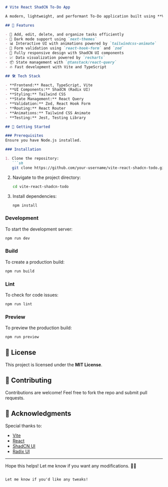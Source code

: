 ```markdown
# Vite React ShadCN To-Do App

A modern, lightweight, and performant To-Do application built using **Vite**, **React**, **TypeScript**, and **ShadCN UI components**.

## 🚀 Features

- 📝 Add, edit, delete, and organize tasks efficiently
- 🌙 Dark mode support using `next-themes`
- 📊 Interactive UI with animations powered by `tailwindcss-animate`
- 🎯 Form validation using `react-hook-form` and `zod`
- 📌 Fully responsive design with ShadCN UI components
- 📈 Data visualization powered by `recharts`
- 📦 State management with `@tanstack/react-query`
- 🔥 Fast development with Vite and TypeScript

## 🛠️ Tech Stack

- **Frontend:** React, TypeScript, Vite
- **UI Components:** ShadCN (Radix UI)
- **Styling:** Tailwind CSS
- **State Management:** React Query
- **Validation:** Zod, React Hook Form
- **Routing:** React Router
- **Animations:** Tailwind CSS Animate
- **Testing:** Jest, Testing Library

## 🚀 Getting Started

### Prerequisites
Ensure you have Node.js installed.

### Installation

1. Clone the repository:
   ```sh
   git clone https://github.com/your-username/vite-react-shadcn-todo.git
   ```
   
2. Navigate to the project directory:
   ```sh
   cd vite-react-shadcn-todo
   ```

3. Install dependencies:
   ```sh
   npm install
   ```

### Development

To start the development server:
```sh
npm run dev
```

### Build

To create a production build:
```sh
npm run build
```

### Lint

To check for code issues:
```sh
npm run lint
```

### Preview

To preview the production build:
```sh
npm run preview
```

## 📜 License

This project is licensed under the **MIT License**.

## 🤝 Contributing

Contributions are welcome! Feel free to fork the repo and submit pull requests.

## 📌 Acknowledgments

Special thanks to:
- [Vite](https://vitejs.dev/)
- [React](https://react.dev/)
- [ShadCN UI](https://ui.shadcn.com/)
- [Radix UI](https://www.radix-ui.com/)

---

Hope this helps! Let me know if you want any modifications. 🚀✨
```

Let me know if you'd like any tweaks!

